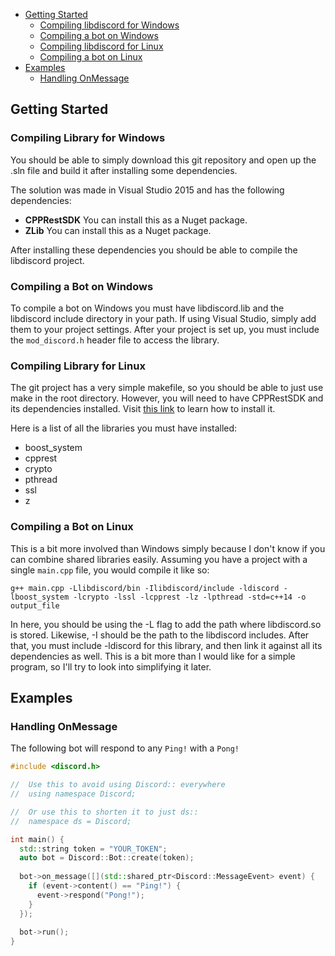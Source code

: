 - [Getting Started](#getting-started)
  - [Compiling libdiscord for Windows](#compiling-libdiscord-for-windows)
  - [Compiling a bot on Windows](#compiling-a-bot-on-windows)
  - [Compiling libdiscord for Linux](#compiling-libdiscord-for-linux)
  - [Compiling a bot on Linux](#compiling-a-bot-on-linux)
- [Examples](#examples)
  - [Handling OnMessage](#handling-onmessage)
  
## Getting Started

### Compiling Library for Windows

You should be able to simply download this git repository and open up the .sln file and build it after installing some dependencies. 

The solution was made in Visual Studio 2015 and has the following dependencies:

- **CPPRestSDK** You can install this as a Nuget package.
- **ZLib** You can install this as a Nuget package. 

After installing these dependencies you should be able to compile the libdiscord project.

### Compiling a Bot on Windows
To compile a bot on Windows you must have libdiscord.lib and the libdiscord include directory in your path. If using Visual Studio, simply add them to your project settings. After your project is set up, you must include the `mod_discord.h` header file to access the library.

### Compiling Library for Linux
The git project has a very simple makefile, so you should be able to just use make in the root directory. However, you will need to have CPPRestSDK and its dependencies installed. Visit [this link](https://github.com/Microsoft/cpprestsdk/wiki/How-to-build-for-Linux) to learn how to install it.

Here is a list of all the libraries you must have installed:

- boost_system
- cpprest
- crypto
- pthread
- ssl
- z

### Compiling a Bot on Linux
This is a bit more involved than Windows simply because I don't know if you can combine shared libraries easily. Assuming you have a project with a single `main.cpp` file, you would compile it like so:

```
g++ main.cpp -Llibdiscord/bin -Ilibdiscord/include -ldiscord -lboost_system -lcrypto -lssl -lcpprest -lz -lpthread -std=c++14 -o output_file
```

In here, you should be using the -L flag to add the path where libdiscord.so is stored. Likewise, -I should be the path to the libdiscord includes. After that, you must include -ldiscord for this library, and then link it against all its dependencies as well. This is a bit more than I would like for a simple program, so I'll try to look into simplifying it later.

## Examples
### Handling OnMessage
The following bot will respond to any `Ping!` with a `Pong!`

```cpp
#include <discord.h>

//  Use this to avoid using Discord:: everywhere
//  using namespace Discord;

//  Or use this to shorten it to just ds::
//  namespace ds = Discord;

int main() {
  std::string token = "YOUR_TOKEN";
  auto bot = Discord::Bot::create(token);
  
  bot->on_message([](std::shared_ptr<Discord::MessageEvent> event) {
    if (event->content() == "Ping!") {
      event->respond("Pong!");
    }
  });
  
  bot->run();
}
```
